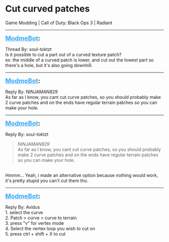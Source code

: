 # Cut curved patches
Game Modding | Call of Duty: Black Ops 3 | Radiant

---
<strong style="font-size: 1.4em;"><span style="text-decoration: underline;text-decoration-color: #34a7f9;"><span style="color:#34a7f9;">ModmeBot</span></span>:</strong>

<p>Thread By: soul-toktzt<br />Is it possible to cut a part out of a curved texture patch?<br />ex: the middle of a curved patch is lower, and cut out the lowest part so there&#39;s a hole, but it&#39;s also going downhill.</p>

---
<strong style="font-size: 1.4em;"><span style="text-decoration: underline;text-decoration-color: #34a7f9;"><span style="color:#34a7f9;">ModmeBot</span></span>:</strong>

<p>Reply By: NINJAMAN829<br />As far as I know, you cant cut curve patches, so you should probably make 2 curve patches and on the ends have regular terrain patches so you can make your hole.</p>

---
<strong style="font-size: 1.4em;"><span style="text-decoration: underline;text-decoration-color: #34a7f9;"><span style="color:#34a7f9;">ModmeBot</span></span>:</strong>

<p>Reply By: soul-toktzt<br /><blockquote><em>NINJAMAN829</em><br />As far as I know, you cant cut curve patches, so you should probably make 2 curve patches and on the ends have regular terrain patches so you can make your hole.</blockquote><br /> Hmmm... Yeah, i made an alternative option because nothing would work, it&#39;s pretty stupid you can&#39;t cut them tho.</p>

---
<strong style="font-size: 1.4em;"><span style="text-decoration: underline;text-decoration-color: #34a7f9;"><span style="color:#34a7f9;">ModmeBot</span></span>:</strong>

<p>Reply By: Avidus<br />1. select the curve<br />2. Patch &gt; curve &gt; curve to terrain<br />3. press &quot;v&quot; for vertex mode<br />4. Select the vertex loop you wish to cut on<br />5. press ctrl + shift + X to cut</p>
